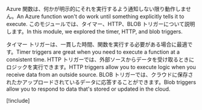<span data-ttu-id="71f2c-101">Azure 関数は、何かが明示的にそれを実行するよう通知しない限り動作しません。</span><span class="sxs-lookup"><span data-stu-id="71f2c-101">An Azure function won't do work until something explicitly tells it to execute.</span></span> <span data-ttu-id="71f2c-102">このモジュールでは、タイマー、HTTP、BLOB トリガーについて説明します。</span><span class="sxs-lookup"><span data-stu-id="71f2c-102">In this module, we explored the timer, HTTP, and blob triggers.</span></span>

<span data-ttu-id="71f2c-103">タイマー トリガーは、一貫した時間、関数を実行する必要がある場合に最適です。</span><span class="sxs-lookup"><span data-stu-id="71f2c-103">Timer triggers are great when you need to execute a function at a consistent time.</span></span> <span data-ttu-id="71f2c-104">HTTP トリガーでは、外部ソースからデータを受け取るときにロジックを実行できます。</span><span class="sxs-lookup"><span data-stu-id="71f2c-104">HTTP triggers allow you to execute logic when you receive data from an outside source.</span></span> <span data-ttu-id="71f2c-105">BLOB トリガーでは、クラウドに保存されたかアップロードされているデータに応答することができます。</span><span class="sxs-lookup"><span data-stu-id="71f2c-105">Blob triggers allow you to respond to data that's stored or updated in the cloud.</span></span>

[!include[](../../../includes/azure-sandbox-cleanup.md)]